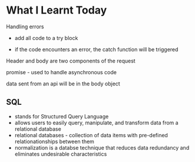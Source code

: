 # What I Learnt Today

Handling errors

- add all code to a try block

- if the code encounters an error, the catch function will be triggered

Header and body are two components of the request

promise - used to handle asynchronous code

data sent from an api will be in the body object


## SQL

- stands for Structured Query Language
- allows users to easily query, manipulate, and transform data from a relational database
- relational databases - collection of data items with pre-defined relationationships between them
- normalization is a databse technique that reduces data redundancy and eliminates undesirable characteristics
